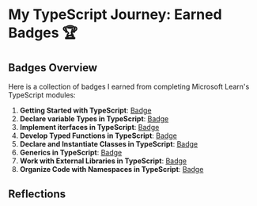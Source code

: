 #  My  TypeScript  Journey: Earned Badges 🏆

## Badges Overview

Here  is a  collection of badges I earned from  completing Microsoft  Learn's TypeScript modules:

1. **Getting Started with TypeScript**: [Badge](https://learn.microsoft.com/api/achievements/share/en-us/playoffthecuff-6444/EJ75D4UP?sharingId=DA9FD68DB292F140)
2. **Declare variable Types in TypeScript**: [Badge](https://learn.microsoft.com/api/achievements/share/en-us/playoffthecuff-6444/7ENBJWTZ?sharingId=DA9FD68DB292F140)
3. **Implement iterfaces in TypeScript**: [Badge](https://learn.microsoft.com/api/achievements/share/en-us/playoffthecuff-6444/BLM8YJSD?sharingId=DA9FD68DB292F140)
4. **Develop Typed Functions in TypeScript**: [Badge](https://learn.microsoft.com/api/achievements/share/en-us/playoffthecuff-6444/4S23PZMK?sharingId=DA9FD68DB292F140)
5. **Declare and Instantiate Classes in TypeScript**: [Badge](https://learn.microsoft.com/api/achievements/share/en-us/playoffthecuff-6444/DGQNVETJ?sharingId=DA9FD68DB292F140)
6. **Generics in TypeScript**: [Badge](https://learn.microsoft.com/api/achievements/share/en-us/playoffthecuff-6444/FZUDZ4BX?sharingId=DA9FD68DB292F140)
7. **Work with External Libraries in TypeScript**: [Badge](https://learn.microsoft.com/api/achievements/share/en-us/playoffthecuff-6444/UF5QMQ43?sharingId=DA9FD68DB292F140)
8. **Organize Code with Namespaces in TypeScript**: [Badge](https://learn.microsoft.com/api/achievements/share/en-us/playoffthecuff-6444/UF5EJBE3?sharingId=DA9FD68DB292F140)

## Reflections

